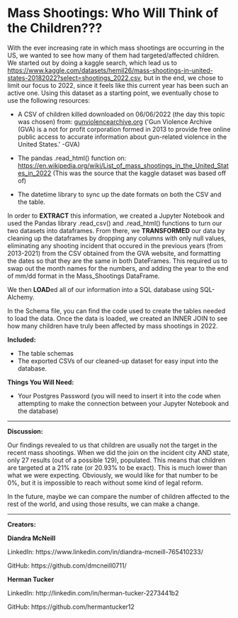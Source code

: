 # Mass Shootings: Who Will Think of the Children???

With the ever increasing rate in which mass shootings are occurring in the US, we wanted to see how many of them had targeted/affected children. We started out by doing a kaggle search, which lead us to https://www.kaggle.com/datasets/hemil26/mass-shootings-in-united-states-20182022?select=shootings_2022.csv, but in the end, we chose to limit our focus to 2022, since it feels like this current year has been such an active one. Using this dataset as a starting point, we eventually chose to use the following resources: 

- A CSV of children killed downloaded on 06/06/2022 (the day this topic was chosen) from: [gunviolencearchive.org](https://www.gunviolencearchive.org/)
  ('Gun Violence Archive (GVA) is a not for profit corporation formed in 2013 to provide free online public access to accurate information about gun-related violence in the United States.' -GVA)
  
- The pandas .read_html() function on: https://en.wikipedia.org/wiki/List_of_mass_shootings_in_the_United_States_in_2022
  (This was the source that the kaggle dataset was based off of)
  
 - The datetime library to sync up the date formats on both the CSV and the table.
  
In order to <b>EXTRACT</b> this information, we created a Jupyter Notebook and used the Pandas library .read_csv() and .read_html() functions to turn our two datasets into dataframes. From there, we <b>TRANSFORMED</b> our data by cleaning up the dataframes by dropping any columns with only null values, eliminating any shooting incident that occured in the previous years (from 2013-2021) from the CSV obtained from the GVA website, and formatting the dates so that they are the same in both DateFrames. This required us to swap out the month names for the numbers, and adding the year to the end of mm/dd format in the Mass_Shootings DataFrame.

We then <b>LOAD</b>ed all of our information into a SQL database using SQL-Alchemy. 

In the Schema file, you can find the code used to create the tables needed to load the data. Once the data is loaded, we created an INNER JOIN to see how many children have truly been affected by mass shootings in 2022. 

<b>Included:</b>
- The table schemas 
- The exported CSVs of our cleaned-up dataset for easy input into the database. 

<b>Things You Will Need:</b>
- Your Postgres Password (you will need to insert it into the code when attempting to make the connection between your Jupyter Notebook and the database)

<hr>

<b>Discussion:</b>

Our findings revealed to us that children are usually not the target in the recent mass shootings. When we did the join on the incident city AND state, only 27 results (out of a possible 129), populated. This means that children are targeted at a 21% rate (or 20.93% to be exact). This is much lower than what we were expecting. Obviously, we would like for that number to be 0%, but it is impossible to reach without some kind of legal reform.

In the future, maybe we can compare the number of children affected to the rest of the world, and using those results, we can make a change.
<br>
<hr>
<b>Creators:</b>
<p><b>Diandra McNeill</b></p>
  <p>LinkedIn: https://www.linkedin.com/in/diandra-mcneill-765410233/</p>
  <p>GitHub: https://github.com/dmcneill0711/</p>
<p><b>Herman Tucker</b></p>
  <p>LinkedIn: http://linkedin.com/in/herman-tucker-2273441b2</p>
  <p>GitHub: https://github.com/hermantucker12</p>

